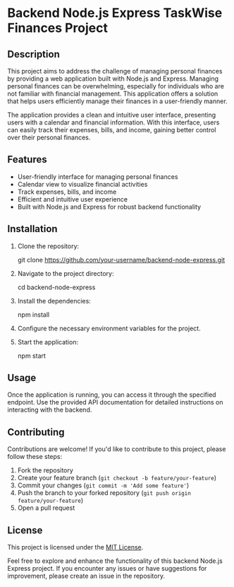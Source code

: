 # Backend Node.js Express TaskWise Finances Project

## Description

This project aims to address the challenge of managing personal finances by providing a web application built with Node.js and Express. Managing personal finances can be overwhelming, especially for individuals who are not familiar with financial management. This application offers a solution that helps users efficiently manage their finances in a user-friendly manner.

The application provides a clean and intuitive user interface, presenting users with a calendar and financial information. With this interface, users can easily track their expenses, bills, and income, gaining better control over their personal finances.

## Features

*   User-friendly interface for managing personal finances
*   Calendar view to visualize financial activities
*   Track expenses, bills, and income
*   Efficient and intuitive user experience
*   Built with Node.js and Express for robust backend functionality

## Installation

1.  Clone the repository:

    git clone https://github.com/your-username/backend-node-express.git

1.  Navigate to the project directory:

    cd backend-node-express

1.  Install the dependencies:

    npm install

1.  Configure the necessary environment variables for the project.
2.  Start the application:

    npm start

## Usage

Once the application is running, you can access it through the specified endpoint. Use the provided API documentation for detailed instructions on interacting with the backend.

## Contributing

Contributions are welcome! If you'd like to contribute to this project, please follow these steps:

1.  Fork the repository
2.  Create your feature branch (`git checkout -b feature/your-feature`)
3.  Commit your changes (`git commit -m 'Add some feature'`)
4.  Push the branch to your forked repository (`git push origin feature/your-feature`)
5.  Open a pull request

## License

This project is licensed under the [MIT License](LICENSE).

Feel free to explore and enhance the functionality of this backend Node.js Express project. If you encounter any issues or have suggestions for improvement, please create an issue in the repository.